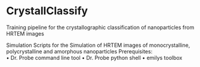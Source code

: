 # CrystallClassify
Training pipeline for the crystallographic classification of nanoparticles from HRTEM images

Simulation Scripts for the Simulation of HRTEM images of monocrystalline, polycrystalline and amorphous nanoparticles
 Prerequisites:   
•	Dr. Probe command line tool
•	Dr. Probe python shell
•	emilys toolbox
